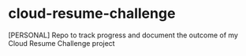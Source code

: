 # cloud-resume-challenge
[PERSONAL] Repo to track progress and document the outcome of my Cloud Resume Challenge project
